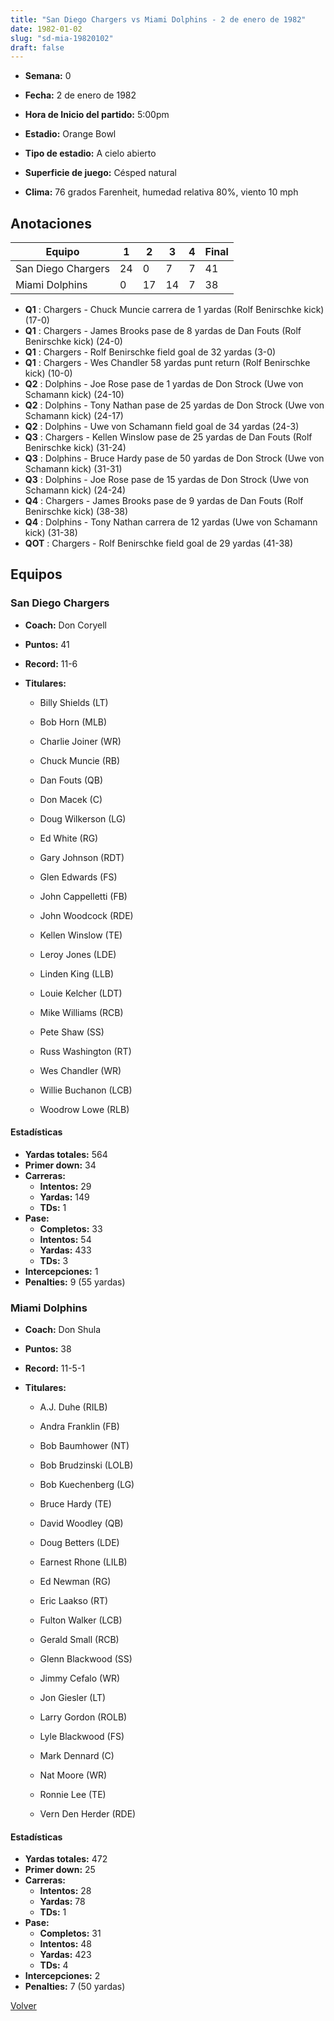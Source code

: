 ```yaml
---
title: "San Diego Chargers vs Miami Dolphins - 2 de enero de 1982"
date: 1982-01-02
slug: "sd-mia-19820102"
draft: false
---
```


* **Semana:** 0
* **Fecha:** 2 de enero de 1982

* **Hora de Inicio del partido:** 5:00pm
* **Estadio:** Orange Bowl
* **Tipo de estadio:** A cielo abierto
* **Superficie de juego:** Césped natural
* **Clima:** 76 grados Farenheit, humedad relativa 80%, viento 10 mph





## Anotaciones
| Equipo | 1 | 2 | 3 | 4 | Final |
|--------|---|---|---|---|-------|
| San Diego Chargers  | 24 | 0 | 7 | 7  | 41 |
| Miami Dolphins  | 0 | 17 | 14 | 7  | 38 |
* **Q1** : Chargers - Chuck Muncie carrera de 1 yardas (Rolf Benirschke kick) (17-0)
* **Q1** : Chargers - James Brooks pase de 8 yardas de Dan Fouts (Rolf Benirschke kick) (24-0)
* **Q1** : Chargers - Rolf Benirschke field goal de 32 yardas (3-0)
* **Q1** : Chargers - Wes Chandler 58 yardas punt return (Rolf Benirschke kick) (10-0)
* **Q2** : Dolphins - Joe Rose pase de 1 yardas de Don Strock (Uwe von Schamann kick) (24-10)
* **Q2** : Dolphins - Tony Nathan pase de 25 yardas de Don Strock (Uwe von Schamann kick) (24-17)
* **Q2** : Dolphins - Uwe von Schamann field goal de 34 yardas (24-3)
* **Q3** : Chargers - Kellen Winslow pase de 25 yardas de Dan Fouts (Rolf Benirschke kick) (31-24)
* **Q3** : Dolphins - Bruce Hardy pase de 50 yardas de Don Strock (Uwe von Schamann kick) (31-31)
* **Q3** : Dolphins - Joe Rose pase de 15 yardas de Don Strock (Uwe von Schamann kick) (24-24)
* **Q4** : Chargers - James Brooks pase de 9 yardas de Dan Fouts (Rolf Benirschke kick) (38-38)
* **Q4** : Dolphins - Tony Nathan carrera de 12 yardas (Uwe von Schamann kick) (31-38)
* **QOT** : Chargers - Rolf Benirschke field goal de 29 yardas (41-38)


## Equipos


### San Diego Chargers
* **Coach:** Don Coryell
* **Puntos:** 41
* **Record:** 11-6
* **Titulares:** 

  * Billy Shields (LT) 

  * Bob Horn (MLB) 

  * Charlie Joiner (WR) 

  * Chuck Muncie (RB) 

  * Dan Fouts (QB) 

  * Don Macek (C) 

  * Doug Wilkerson (LG) 

  * Ed White (RG) 

  * Gary Johnson (RDT) 

  * Glen Edwards (FS) 

  * John Cappelletti (FB) 

  * John Woodcock (RDE) 

  * Kellen Winslow (TE) 

  * Leroy Jones (LDE) 

  * Linden King (LLB) 

  * Louie Kelcher (LDT) 

  * Mike Williams (RCB) 

  * Pete Shaw (SS) 

  * Russ Washington (RT) 

  * Wes Chandler (WR) 

  * Willie Buchanon (LCB) 

  * Woodrow Lowe (RLB) 

#### Estadísticas
* **Yardas totales:** 564
* **Primer down:** 34
* **Carreras:**
  * **Intentos:** 29
  * **Yardas:** 149
  * **TDs:** 1
* **Pase:**
  * **Completos:** 33
  * **Intentos:** 54
  * **Yardas:** 433
  * **TDs:** 3
* **Intercepciones:** 1
* **Penalties:** 9 (55 yardas)

### Miami Dolphins
* **Coach:** Don Shula
* **Puntos:** 38
* **Record:** 11-5-1
* **Titulares:** 

  * A.J. Duhe (RILB) 

  * Andra Franklin (FB) 

  * Bob Baumhower (NT) 

  * Bob Brudzinski (LOLB) 

  * Bob Kuechenberg (LG) 

  * Bruce Hardy (TE) 

  * David Woodley (QB) 

  * Doug Betters (LDE) 

  * Earnest Rhone (LILB) 

  * Ed Newman (RG) 

  * Eric Laakso (RT) 

  * Fulton Walker (LCB) 

  * Gerald Small (RCB) 

  * Glenn Blackwood (SS) 

  * Jimmy Cefalo (WR) 

  * Jon Giesler (LT) 

  * Larry Gordon (ROLB) 

  * Lyle Blackwood (FS) 

  * Mark Dennard (C) 

  * Nat Moore (WR) 

  * Ronnie Lee (TE) 

  * Vern Den Herder (RDE) 

#### Estadísticas
* **Yardas totales:** 472
* **Primer down:** 25
* **Carreras:**
  * **Intentos:** 28
  * **Yardas:** 78
  * **TDs:** 1
* **Pase:**
  * **Completos:** 31
  * **Intentos:** 48
  * **Yardas:** 423
  * **TDs:** 4
* **Intercepciones:** 2
* **Penalties:** 7 (50 yardas)


[Volver](/historia/1981)
